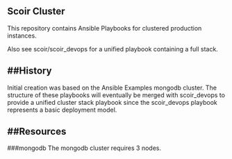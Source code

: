 
Scoir Cluster
----------------

This repository contains Ansible Playbooks for clustered production instances.

Also see scoir/scoir_devops for a unified playbook containing a full stack.

##History
----------------
Initial creation was based on the Ansible Examples mongodb cluster. The structure of these playbooks will
eventually be merged with scoir_devops to provide a unified cluster stack playbook since the scoir_devops
playbook represents a basic deployment model.

##Resources
----------------

###mongodb
The mongodb cluster requires 3 nodes. 